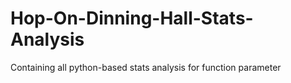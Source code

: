# Hop-On-Dinning-Hall-Stats-Analysis
Containing all python-based stats analysis for function parameter

